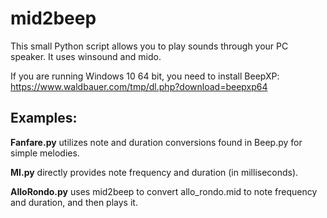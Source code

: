 # mid2beep

This small Python script allows you to play sounds through your PC speaker. It uses winsound and mido.

If you are running Windows 10 64 bit, you need to install BeepXP: https://www.waldbauer.com/tmp/dl.php?download=beepxp64

## Examples:

**Fanfare.py** utilizes note and duration conversions found in Beep.py for simple melodies.

**MI.py** directly provides note frequency and duration (in milliseconds).

**AlloRondo.py** uses mid2beep to convert allo_rondo.mid to note frequency and duration, and then plays it.
